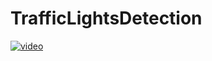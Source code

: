 # TrafficLightsDetection

[![video](https://img.youtube.com/vi/lBZ-F-OED_I/0.jpg)](https://www.youtube.com/watch?v=lBZ-F-OED_I)
